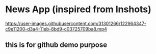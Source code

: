 # News App (inspired from Inshots)

https://user-images.githubusercontent.com/31301266/122964347-c9e11200-d3a4-11eb-8bd9-c03725709ba8.mp4

## this is for github demo purpose

